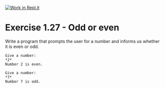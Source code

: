 [![Work in Repl.it](https://classroom.github.com/assets/work-in-replit-14baed9a392b3a25080506f3b7b6d57f295ec2978f6f33ec97e36a161684cbe9.svg)](https://classroom.github.com/online_ide?assignment_repo_id=5483909&assignment_repo_type=AssignmentRepo)
# Exercise 1.27 - Odd or even

Write a program that prompts the user for a number and informs us whether it is even or odd.

```plaintext
Give a number:
*2*
Number 2 is even.
```

```plaintext
Give a number:
*7*
Number 7 is odd.
```
